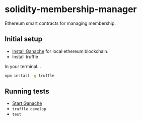 # solidity-membership-manager
Ethereum smart contracts for managing membership.

## Initial setup 
- [Install Ganache](https://www.trufflesuite.com/ganache) for local ethereum blockchain.
- Install truffle

In your terminal...

```bash
npm install -g truffle
```

## Running tests
- [Start Ganache](https://www.trufflesuite.com/docs/ganache/quickstart)
- `truffle develop`
- `test`